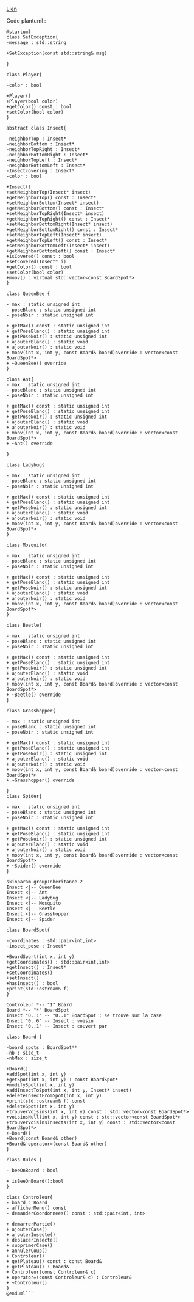 [Lien](//www.plantuml.com/plantuml/svg/xLZ1RXit4BtlLn0-699b1Usb1y4DKXbjKI1stIJerQ1sHp8BBhabkO9TD_cMV4k-h4DEA99UQP46S4uwn5hEl7aat-oGEtbb7JUkRsLLIsujUmlkv_iQEYUqUgpcBLZBDy0MpBfciR3E2BMfgbaEczHQMPS3JbbhDzEgUbzzPhsH_07COrNDQosrGRgLrX9vo36PxfwydGKGsZRWBl4H_IpC4UDcbXmb76VZA-iChnsZQNzJ5chdfrKWDdShRTxf3ad8VfRCI-sSRfEd27Y3J-vmL78FGr_3UYJogPSUQhq5BsBo35GZkrVDWhjEqqq-1p0HVad1t9zqZCY2WfOroaAG8L7YoKGROqgWBrhKADy0DxuyIimOMyACCwKyVi7I3l49U-bJ3itUrvnSYVv_byMirNgBq0NR2kDwBgbIjqYdpGKHB3KtpTjEkxENgMZ_w07K4e3v0c8jlm-d07UYPhsoOgEWOK8vz7NQmb9oLOyYhhKm1m3LZ6t0NV7xjALzE8BTnDaGF0gZAKTG_2_TEp03igqMJN8dakHbw0ww8X6xF_TyxE6SPMgUifN_cVhy6T40nX-KVCO-HB4dqqyVOqXAnK_AFHvpyDmvG9KB-JzzJ1bupPk7LRyvbiBpfY49VgNjtxrm-bifVbHy2U0a7FL-_eE6bDv_rFzgyE-TxZemnrGyVoeokOjyLEzZGzI9vfYARv4AKlffLT27BxluTpxVVP4MHhoryt6ygGjRl4mA8rLXRigBhx3JqcA9xjPD3QqsZL3SWOrTSiU5kK0vpl7Vosek0j6jpt_ssL_D8ernXOJn0tz7Iy8FYJqiTe9bVr961qjg6U-upQAeSUWCCax27Dew0xmzPUlGKLzgvOoMq1jsXaASV7z2sw_2NxATdIH9ecmdtxruWLXqqrD2-Cq0Gz9-2ymYh-IivXRoo1z291aGlzN22ZMWJe3Qand7EbucARGkuIMyjJYrpr1wwNm_llAh4V_0hVC3hBxTE2R8IyOR7x4lJKCp4ZnzktqBreZrmm1CrBIBTthWFcU3fh812Gx8_8lHxP3oK39fLP5XNnobnFmPnBQbDnr9extZR4l1rxsKNqTGBe8s-fLh-R3B7pqK9vDsTs22YuOT68uyF-v3fSlvJI_1KZ-y0lXT1LZwVnacx3AOQUA5DwVWL4gFFfv2QIOSy_LQr3ZR5QW-NW5eRg3bgW4JAbeh1M2ZTt0gi70iLBCGP0oO6swSWCaq7UINt1PZ4fXC3NIIrwNDzbrdH9i7AjLBlvw-2-EqAnpIhIEv0zvdoymrVOfP97j6HH79SCfgP4zfsWjWYzpWhvICqMVn5QYcR-L_)

Code plantuml :
```
@startuml
class SetException{
-message : std::string

+SetException(const std::string& msg)

}

class Player{

-color : bool

+Player()
+Player(bool color)
+getColor() const : bool
+setColor(bool color)
}

abstract class Insect{

-neighborTop : Insect*
-neighborBottom : Insect*
-neighborTopRight : Insect*
-neighborBottomRight : Insect*
-neighborTopLeft : Insect*
-neighborBottomLeft : Insect*
-Insectcovering : Insect*
-color : bool

+Insect()
+setNeighborTop(Insect* insect)
+getNeighborTop() const : Insect* 
+setNeighborBottom(Insect* insect)
+getNeighborBottom() const : Insect*
+setNeighborTopRight(Insect* insect)
+getNeighborTopRight() const : Insect* 
+setNeighborBottomRight(Insect* insect)
+getNeighborBottomRight() const : Insect*
+setNeighborTopLeft(Insect* insect)
+getNeighborTopLeft() const : Insect*
+setNeighborBottomLeft(Insect* insect)
+getNeighborBottomLeft() const : Insect*
+isCovered() const : bool
+setCovered(Insect* i)
+getColor() const : bool
+setColor(bool color)
+moov() : virtual std::vector<const BoardSpot*>
}

class QueenBee {

- max : static unsigned int
- poseBlanc : static unsigned int
- poseNoir : static unsigned int

+ getMax() const : static unsigned int
+ getPoseBlanc() : static unsigned int
+ getPoseNoir() : static unsigned int
+ ajouterBlanc() : static void
+ ajouterNoir() : static void 
+ moov(int x, int y, const Board& board)override : vector<const BoardSpot*>
+ ~QueenBee() override
}

class Ant{
- max : static unsigned int
- poseBlanc : static unsigned int
- poseNoir : static unsigned int

+ getMax() const : static unsigned int
+ getPoseBlanc() : static unsigned int
+ getPoseNoir() : static unsigned int
+ ajouterBlanc() : static void
+ ajouterNoir() : static void 
+ moov(int x, int y, const Board& board)override : vector<const BoardSpot*>
+ ~Ant() override
 
}

class Ladybug{

- max : static unsigned int
- poseBlanc : static unsigned int
- poseNoir : static unsigned int

+ getMax() const : static unsigned int
+ getPoseBlanc() : static unsigned int
+ getPoseNoir() : static unsigned int
+ ajouterBlanc() : static void
+ ajouterNoir() : static void 
+ moov(int x, int y, const Board& board)override : vector<const BoardSpot*>
}

class Mosquito{

- max : static unsigned int
- poseBlanc : static unsigned int
- poseNoir : static unsigned int

+ getMax() const : static unsigned int
+ getPoseBlanc() : static unsigned int
+ getPoseNoir() : static unsigned int
+ ajouterBlanc() : static void
+ ajouterNoir() : static void 
+ moov(int x, int y, const Board& board)override : vector<const BoardSpot*>
}

class Beetle{

- max : static unsigned int
- poseBlanc : static unsigned int
- poseNoir : static unsigned int

+ getMax() const : static unsigned int
+ getPoseBlanc() : static unsigned int
+ getPoseNoir() : static unsigned int
+ ajouterBlanc() : static void
+ ajouterNoir() : static void 
+ moov(int x, int y, const Board& board)override : vector<const BoardSpot*>
+ ~Beetle() override
}

class Grasshopper{

- max : static unsigned int
- poseBlanc : static unsigned int
- poseNoir : static unsigned int

+ getMax() const : static unsigned int
+ getPoseBlanc() : static unsigned int
+ getPoseNoir() : static unsigned int
+ ajouterBlanc() : static void
+ ajouterNoir() : static void 
+ moov(int x, int y, const Board& board)override : vector<const BoardSpot*>
+ ~Grasshopper() override

}
class Spider{

- max : static unsigned int
- poseBlanc : static unsigned int
- poseNoir : static unsigned int

+ getMax() const : static unsigned int
+ getPoseBlanc() : static unsigned int
+ getPoseNoir() : static unsigned int
+ ajouterBlanc() : static void
+ ajouterNoir() : static void 
+ moov(int x, int y, const Board& board)override : vector<const BoardSpot*>
+ ~Spider() override
}

skinparam groupInheritance 2
Insect <|-- QueenBee
Insect <|-- Ant
Insect <|-- Ladybug
Insect <|-- Mosquito
Insect <|-- Beetle
Insect <|-- Grasshopper
Insect <|-- Spider

class BoardSpot{

-coordinates : std::pair<int,int>
-insect_pose : Insect*

+BoardSport(int x, int y)
+getCoordinates() : std::pair<int,int>
+getInsect() : Insect*
+setCoordinates()
+setInsect()
+hasInsect() : bool
+print(std::ostream& f)
}

Controleur *-- "1" Board
Board *-- "*" BoardSpot
Insect "0..1" -- "0..1" BoardSpot : se trouve sur la case
Insect "0..6" -- Insect : voisin
Insect "0..1" -- Insect : couvert par

class Board {

-board_spots : BoardSpot**
-nb : size_t
-nbMax : size_t

+Board()
+addSpot(int x, int y)
+getSpot(int x, int y) : const BoardSpot*
+modifySpot(int x, int y)
+addInsectToSpot(int x, int y, Insect* insect)
+deleteInsectFromSpot(int x, int y)
+print(std::ostream& f) const
+deleteSpot(int x, int y)
+trouverVoisins(int x, int y) const : std::vector<const BoardSpot*>
+voisinsNull(int x, int y) const : std::vector<const BoardSpot*>
+trouverVoisinsInsects(int x, int y) const : std::vector<const BoardSpot*>
+~Board()
+Board(const Board& other)
+Board& operator=(const Board& other)
}

class Rules {

- beeOnBoard : bool

+ isBeeOnBoard():bool
}

class Controleur{
- board : Board
- afficherMenu() const
- demanderCoordonnees() const : std::pair<int, int>

+ demarrerPartie()
+ ajouterCase()
+ ajouterInsecte()
+ deplacerInsecte()
+ supprimerCase()
+ annulerCoup()
+ Controleur()
+ getPlateau() const : const Board&
+ getPlateau() : Board&
+ Controleur(const Controleur& c)
+ operator=(const Controleur& c) : Controleur&
+ ~Controleur()
}
@enduml```
